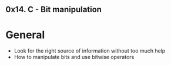 ## 0x14. C - Bit manipulation

# General
- Look for the right source of information without too much help
- How to manipulate bits and use bitwise operators
